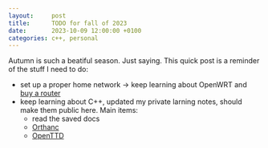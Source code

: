 ```yaml
---
layout:     post
title:      TODO for fall of 2023
date:       2023-10-09 12:00:00 +0100
categories: c++, personal
---
```


Autumn is such a beatiful season. Just saying.
This quick post is a reminder of the stuff I need to do:

- set up a proper home network -> keep learning about OpenWRT and [buy a router][openwrt]
- keep learning about C++, updated my private larning notes, should make them public here. Main items:
	- read the saved docs
	- [Orthanc][orthanc]
	- [OpenTTD][openttd]

[openwrt]: https://openwrt.org/toh/recommended_routers
[orthanc]: https://hg.orthanc-server.com/
[openttd]: https://github.com/OpenTTD/OpenTTD/blob/master/CONTRIBUTING.md
